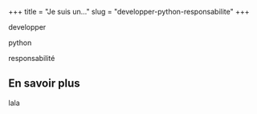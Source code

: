+++
title = "Je suis un..."
slug = "developper-python-responsabilite"
+++


developper

python

responsabilité

## En savoir plus

lala
